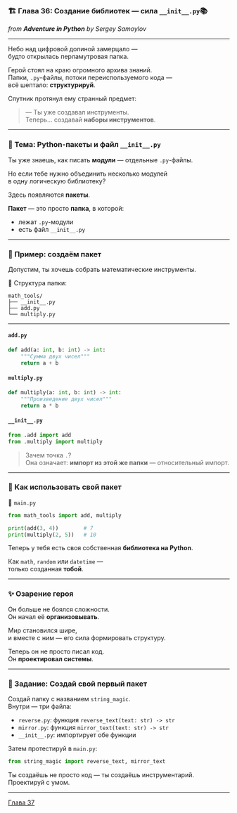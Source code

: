 ### 🏗️ Глава 36: Создание библиотек — сила `__init__.py`📚  
*from **Adventure in Python** by Sergey Samoylov*

---

Небо над цифровой долиной замерцало —  
будто открылась перламутровая папка.

Герой стоял на краю огромного архива знаний.  
Папки, `.py`-файлы, потоки переиспользуемого кода —  
всё шептало: **структурируй**.

Спутник протянул ему странный предмет:

> — Ты уже создавал инструменты.  
> Теперь... создавай **наборы инструментов**.

---

### 🧠 Тема: Python-пакеты и файл `__init__.py`

Ты уже знаешь, как писать **модули** — отдельные `.py`-файлы.

Но если тебе нужно объединить несколько модулей  
в одну логическую библиотеку?

Здесь появляются **пакеты**.

**Пакет** — это просто **папка**, в которой:

- лежат `.py`-модули  
- есть файл `__init__.py`

---

### 🧪 Пример: создаём пакет

Допустим, ты хочешь собрать математические инструменты.

📁 Структура папки:

```
math_tools/
├── __init__.py
├── add.py
└── multiply.py
```

---

#### `add.py`

```python
def add(a: int, b: int) -> int:
    """Сумма двух чисел"""
    return a + b
```

#### `multiply.py`

```python
def multiply(a: int, b: int) -> int:
    """Произведение двух чисел"""
    return a * b
```

#### `__init__.py`

```python
from .add import add
from .multiply import multiply
```

> Зачем точка `.`?  
> Она означает: **импорт из этой же папки** — относительный импорт.

---

### 🔧 Как использовать свой пакет

📄 `main.py`

```python
from math_tools import add, multiply

print(add(3, 4))        # 7
print(multiply(2, 5))   # 10
```

Теперь у тебя есть своя собственная **библиотека на Python**.

Как `math`, `random` или `datetime` —  
только созданная **тобой**.

---

### ✨ Озарение героя

Он больше не боялся сложности.  
Он начал её **организовывать**.

Мир становился шире,  
и вместе с ним — его сила формировать структуру.

Теперь он не просто писал код.  
Он **проектировал системы**.

---

### 🧩 Задание: Создай свой первый пакет

Создай папку с названием `string_magic`.  
Внутри — три файла:

- `reverse.py`: функция `reverse_text(text: str) -> str`
- `mirror.py`: функция `mirror_text(text: str) -> str`
- `__init__.py`: импортирует обе функции

Затем протестируй в `main.py`:

```python
from string_magic import reverse_text, mirror_text
```

Ты создаёшь не просто код — ты создаёшь инструментарий.  
Проектируй с умом.

---

[Глава 37](Chapter_37.md)
